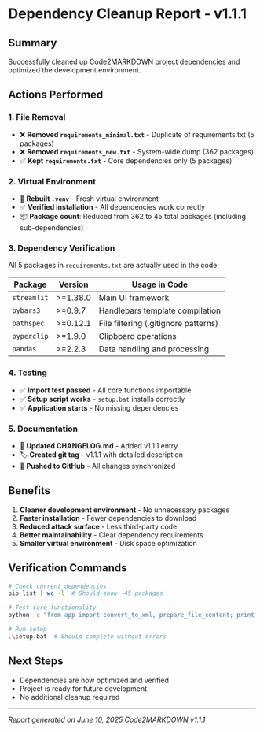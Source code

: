 # Dependency Cleanup Report - v1.1.1

## Summary
Successfully cleaned up Code2MARKDOWN project dependencies and optimized the development environment.

## Actions Performed

### 1. File Removal
- ❌ **Removed `requirements_minimal.txt`** - Duplicate of requirements.txt (5 packages)
- ❌ **Removed `requirements_new.txt`** - System-wide dump (362 packages)
- ✅ **Kept `requirements.txt`** - Core dependencies only (5 packages)

### 2. Virtual Environment
- 🔄 **Rebuilt `.venv`** - Fresh virtual environment
- ✅ **Verified installation** - All dependencies work correctly
- 📦 **Package count**: Reduced from 362 to 45 total packages (including sub-dependencies)

### 3. Dependency Verification
All 5 packages in `requirements.txt` are actually used in the code:

| Package | Version | Usage in Code |
|---------|---------|---------------|
| `streamlit` | >=1.38.0 | Main UI framework |
| `pybars3` | >=0.9.7 | Handlebars template compilation |
| `pathspec` | >=0.12.1 | File filtering (.gitignore patterns) |
| `pyperclip` | >=1.9.0 | Clipboard operations |
| `pandas` | >=2.2.3 | Data handling and processing |

### 4. Testing
- ✅ **Import test passed** - All core functions importable
- ✅ **Setup script works** - `setup.bat` installs correctly
- ✅ **Application starts** - No missing dependencies

### 5. Documentation
- 📝 **Updated CHANGELOG.md** - Added v1.1.1 entry
- 🏷️ **Created git tag** - v1.1.1 with detailed description
- 🔄 **Pushed to GitHub** - All changes synchronized

## Benefits
1. **Cleaner development environment** - No unnecessary packages
2. **Faster installation** - Fewer dependencies to download
3. **Reduced attack surface** - Less third-party code
4. **Better maintainability** - Clear dependency requirements
5. **Smaller virtual environment** - Disk space optimization

## Verification Commands
```bash
# Check current dependencies
pip list | wc -l  # Should show ~45 packages

# Test core functionality
python -c "from app import convert_to_xml, prepare_file_content; print('✅ OK')"

# Run setup
.\setup.bat  # Should complete without errors
```

## Next Steps
- Dependencies are now optimized and verified
- Project is ready for future development
- No additional cleanup required

---
*Report generated on June 10, 2025*
*Code2MARKDOWN v1.1.1*
